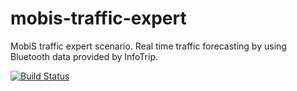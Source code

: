 # mobis-traffic-expert
MobiS traffic expert scenario. Real time traffic forecasting by using Bluetooth data provided by InfoTrip.

[![Build Status](https://travis-ci.org/bkazic/mobis-traffic-expert.svg?branch=Development)](https://travis-ci.org/bkazic/mobis-traffic-expert)
